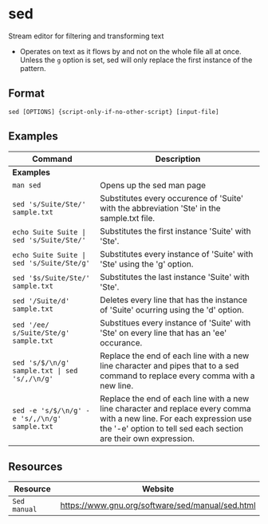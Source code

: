 # sed

Stream editor for filtering and transforming text
- Operates on text as it flows by and not on the whole file all at once. Unless the `g` option is set, sed will only replace the first instance of the pattern.

## Format

`sed [OPTIONS] {script-only-if-no-other-script} [input-file]`

## Examples

| **Command**   | **Description**   | 
| --------------|-------------------|
| **Examples** |
| `man sed` | Opens up the sed man page
| `sed 's/Suite/Ste/' sample.txt` | Substitutes every occurence of 'Suite' with the abbreviation 'Ste' in the sample.txt file. |
| `echo Suite Suite \| sed 's/Suite/Ste/'` | Substitutes the first instance 'Suite' with 'Ste'. |
| `echo Suite Suite \| sed 's/Suite/Ste/g'` | Substitutes every instance of 'Suite' with 'Ste' using the 'g' option. |
| `sed '$s/Suite/Ste/' sample.txt` | Substitutes the last instance 'Suite' with 'Ste'. |
| `sed '/Suite/d' sample.txt` | Deletes every line that has the instance of 'Suite' ocurring using the 'd' option. |
| `sed '/ee/ s/Suite/Ste/g' sample.txt` | Substitues every instance of 'Suite' with 'Ste' on every line that has an 'ee' occurance. |
| `sed 's/$/\n/g' sample.txt \| sed 's/,/\n/g'` | Replace the end of each line with a new line character and pipes that to a sed command to replace every comma with a new line. |
| `sed -e 's/$/\n/g' -e 's/,/\n/g' sample.txt` | Replace the end of each line with a new line character and replace every comma with a new line. For each expression use the '-e' option to tell sed each section are their own expression. |

## Resources  

| **Resource**   | **Website**   | 
| --------------|-------------------|
| `Sed manual` | https://www.gnu.org/software/sed/manual/sed.html |